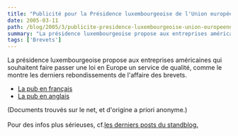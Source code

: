 ```yaml
---
title: "Publicité pour la Présidence luxembourgeoise de l'Union européenne"
date: 2005-03-11
path: /blog/2005/3/publicite-presidence-luxembourgeoise-union-europeenne
summary: "La présidence luxembourgeoise propose aux entreprises américaines qui souhaitent faire passer une loi en Europe un service de qualité, comme le montre les derniers rebondissements de l&#39;affaire des brevets."
tags: ['Brevets']
---
```



La présidence luxembourgeoise propose aux entreprises américaines qui
souhaitent faire passer une loi en Europe un service de qualité, comme le
montre les derniers rebondissements de l&#39;affaire des brevets.
 
<ul>
  <li><a href="http://blogs.nuxeo.com/sections/blogs/fermigier/2005_03_11_publicite_pour/photo_f3">
  La pub en fran&#231;ais</a></li>
  <li><a href="http://blogs.nuxeo.com/sections/blogs/fermigier/2005_03_11_publicite_pour/photo_1_f3">
  La pub en anglais</a></li>
 </ul> 
  
  (Documents trouv&#233;s sur le net, et d'origine a priori anonyme.)<br><br> 
  Pour des infos plus s&#233;rieuses, cf.<a href="http://standblog.org/blog/Politique">les derniers posts du
 standblog.</a> 

